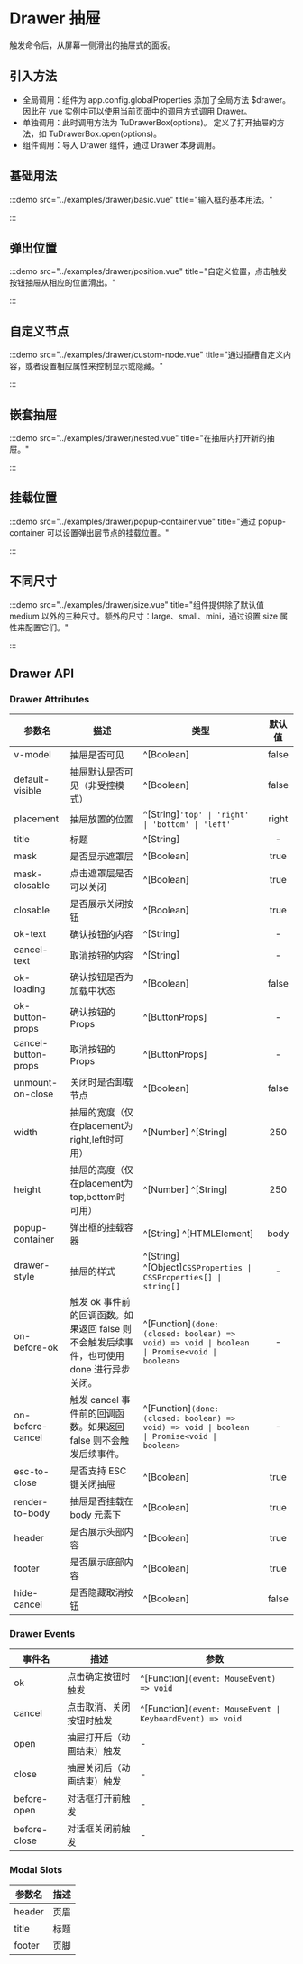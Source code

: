 # Drawer 抽屉

触发命令后，从屏幕一侧滑出的抽屉式的面板。

## 引入方法

- 全局调用：组件为 app.config.globalProperties 添加了全局方法 $drawer。 因此在 vue 实例中可以使用当前页面中的调用方式调用 Drawer。
- 单独调用：此时调用方法为 TuDrawerBox(options)。 定义了打开抽屉的方法，如 TuDrawerBox.open(options)。
- 组件调用：导入 Drawer 组件，通过 Drawer 本身调用。

## 基础用法

:::demo src="../examples/drawer/basic.vue" title="输入框的基本用法。"

:::

## 弹出位置

:::demo src="../examples/drawer/position.vue" title="自定义位置，点击触发按钮抽屉从相应的位置滑出。"

:::

## 自定义节点

:::demo src="../examples/drawer/custom-node.vue" title="通过插槽自定义内容，或者设置相应属性来控制显示或隐藏。"

:::

## 嵌套抽屉

:::demo src="../examples/drawer/nested.vue" title="在抽屉内打开新的抽屉。"

:::

## 挂载位置

:::demo src="../examples/drawer/popup-container.vue" title="通过 popup-container 可以设置弹出层节点的挂载位置。"

:::

## 不同尺寸

:::demo src="../examples/drawer/size.vue" title="组件提供除了默认值 medium 以外的三种尺寸。额外的尺寸：large、small、mini，通过设置 size 属性来配置它们。"

:::

## Drawer API

### Drawer Attributes

| 参数名 | 描述 | 类型 | 默认值 |
| ------ | ---- | ---- | :----: |
| v-model | 抽屉是否可见 | ^[Boolean] | false |
| default-visible | 抽屉默认是否可见（非受控模式）| ^[Boolean]  | false |
| placement | 抽屉放置的位置 | ^[String]`'top' \| 'right' \| 'bottom' \| 'left'`| right |
| title | 标题 | ^[String] | - |
| mask | 是否显示遮罩层 | ^[Boolean] | true |
| mask-closable | 点击遮罩层是否可以关闭 | ^[Boolean] | true |
| closable | 是否展示关闭按钮 | ^[Boolean] | true |
| ok-text | 确认按钮的内容 | ^[String] | - |
| cancel-text | 取消按钮的内容 | ^[String] | - |
| ok-loading | 确认按钮是否为加载中状态 | ^[Boolean] | false |
| ok-button-props | 确认按钮的Props | ^[ButtonProps] | - |
| cancel-button-props | 取消按钮的Props | ^[ButtonProps] | - |
| unmount-on-close | 关闭时是否卸载节点 | ^[Boolean] | false |
| width | 抽屉的宽度（仅在placement为right,left时可用）| ^[Number] ^[String] | 250 |
| height | 抽屉的高度（仅在placement为top,bottom时可用）| ^[Number] ^[String] | 250 |
| popup-container | 弹出框的挂载容器 | ^[String] ^[HTMLElement] | body |
| drawer-style | 抽屉的样式 | ^[String] ^[Object]`CSSProperties \| CSSProperties[] \| string[]` | - |
| on-before-ok|触发 ok 事件前的回调函数。如果返回 false 则不会触发后续事件，也可使用 done 进行异步关闭。| ^[Function]`(done: (closed: boolean) => void) => void \| boolean \| Promise<void \| boolean>` | - |
| on-before-cancel|触发 cancel 事件前的回调函数。如果返回 false 则不会触发后续事件。| ^[Function]`(done: (closed: boolean) => void) => void \| boolean \| Promise<void \| boolean>` | - |
| esc-to-close | 是否支持 ESC 键关闭抽屉 | ^[Boolean] | true |
| render-to-body | 抽屉是否挂载在 body 元素下| ^[Boolean] | true |
| header | 是否展示头部内容 | ^[Boolean] | true |
| footer | 是否展示底部内容 | ^[Boolean] | true |
| hide-cancel | 是否隐藏取消按钮 | ^[Boolean] | false |

### Drawer Events

| 事件名 | 描述 | 参数 |
| ------ | ---- | ---- |
| ok | 点击确定按钮时触发 | ^[Function]`(event: MouseEvent) => void` |
| cancel | 点击取消、关闭按钮时触发 | ^[Function]`(event: MouseEvent \| KeyboardEvent) => void` |
| open | 抽屉打开后（动画结束）触发 | - |
| close | 抽屉关闭后（动画结束）触发 | - |
| before-open | 对话框打开前触发 | - |
| before-close | 对话框关闭前触发 | - |

### Modal Slots

| 参数名 | 描述 |
| ------ | ---- |
| header | 页眉 | - |
| title | 标题 | - |
| footer | 页脚 | - |
